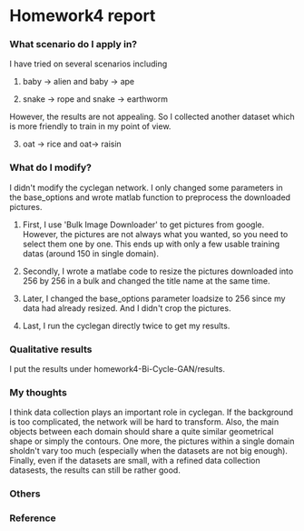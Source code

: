 # Homework4 report

### What scenario do I apply in?
I have tried on several scenarios including 
 1. baby -> alien and baby -> ape
 

 2. snake -> rope and snake -> earthworm

However, the results are not appealing. So I collected another dataset which is more friendly to train in my point of view.

 3. oat -> rice and oat-> raisin

### What do I modify? 
I didn't modify the cyclegan network. I only changed some parameters in the base_options and wrote matlab function to preprocess the downloaded pictures.

1. First, I use 'Bulk Image Downloader' to get pictures from google. However, the pictures are not always what you wanted, so you need to select them one by one. This ends up with only a few usable training datas (around 150 in single domain).

2. Secondly, I wrote a matlabe code to resize the pictures downloaded into 256 by 256 in a bulk and changed the title name at the same time.

3. Later, I changed the base_options parameter loadsize to 256 since my data had already resized. And I didn't crop the pictures.

4. Last, I run the cyclegan directly twice to get my results.


### Qualitative results
I put the results under homework4-Bi-Cycle-GAN/results.

### My thoughts 
I think data collection plays an important role in cyclegan. If the background is too complicated, the network will be hard to transform. Also, the main objects between each domain should share a quite similar geometrical shape or simply the contours.
One more, the pictures within a single domain sholdn't vary too much (especially when the datasets are not big enough).
Finally, even if the datasets are small, with a refined data collection datasests, the results can still be rather good.

### Others

### Reference
